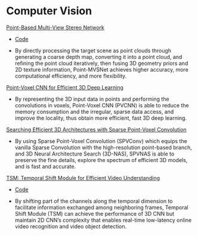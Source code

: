 # Computer Vision

[Point-Based Multi-View Stereo Network](https://arxiv.org/pdf/1908.04422v1.pdf)

- [Code](https://github.com/callmeray/PointMVSNet)

- By directly processing the target scene as point clouds through generating a coarse depth map, converting it into a point cloud, and refining the point cloud iteratively, then fusing 3D geometry priors and 2D texture information, Point-MVSNet achieves higher accuracy, more computational efficiency, and more flexibility.

[Point-Voxel CNN for Efficient 3D Deep Learning](https://arxiv.org/pdf/1907.03739.pdf)

- By representing the 3D input data in points and performing the convolutions in voxels, Point-Voxel CNN (PVCNN) is able to reduce the memory consumption and the irregular, sparse data access, and improve the locality, thus obtain more efficient, fast 3D deep learning.

[Searching Efficient 3D Architectures with Sparse Point-Voxel Convolution](https://arxiv.org/pdf/2007.16100.pdf)

- By using Sparse Point-Voxel Convolution (SPVConv) which equips the vanilla Sparse Convolution with the high-resolution point-based branch, and 3D Neural Architecture Search (3D-NAS), SPVNAS is able to preserve the fine details, explore the spectrum of efficient 3D models, and is fast and accurate.

[TSM: Temporal Shift Module for Efficient Video Understanding](https://arxiv.org/pdf/1811.08383.pdf)

- [Code](https://github.com/mit-han-lab/temporal-shift-module)

- By shifting part of the channels along the temporal dimension to facilitate information exchanged among neighboring frames, Temporal Shift Module (TSM) can achieve the performance of 3D CNN but maintain 2D CNN’s complexity that enables real-time low-latency online video recognition and video object detection.